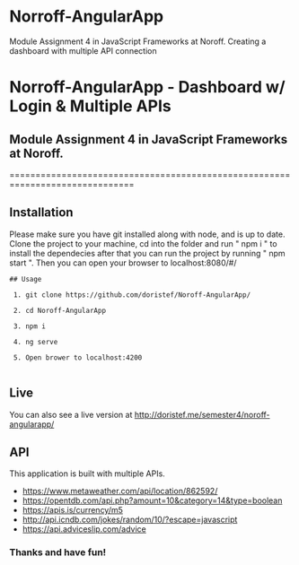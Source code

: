 # Norroff-AngularApp
Module Assignment 4 in JavaScript Frameworks at Noroff. Creating a dashboard with multiple API connection


# Norroff-AngularApp - Dashboard w/ Login & Multiple APIs
## Module Assignment 4 in JavaScript Frameworks at Noroff.
==============================================================================

Installation
---

Please make sure you have git installed along with node, and is up to date.
Clone the project to your machine, cd into the folder and run " npm i " to install the dependecies after that you can run the project by running " npm start ". Then you can open your browser to localhost:8080/#/

```
## Usage

 1. git clone https://github.com/doristef/Noroff-AngularApp/
 
 2. cd Noroff-AngularApp
 
 3. npm i
 
 4. ng serve
 
 5. Open brower to localhost:4200
 
```

Live
---

You can also see a live version at http://doristef.me/semester4/noroff-angularapp/

API
---

This application is built with multiple APIs.
  - https://www.metaweather.com/api/location/862592/
  - https://opentdb.com/api.php?amount=10&category=14&type=boolean
  - https://apis.is/currency/m5
  - http://api.icndb.com/jokes/random/10/?escape=javascript
  - https://api.adviceslip.com/advice
  

### Thanks and have fun!
